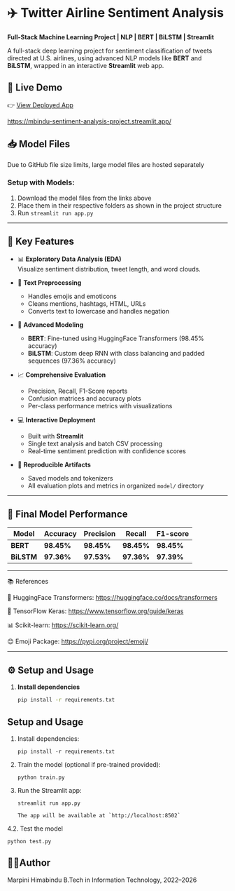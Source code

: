 # ✈️ Twitter Airline Sentiment Analysis

**Full-Stack Machine Learning Project | NLP | BERT | BiLSTM | Streamlit**

A full-stack deep learning project for sentiment classification of tweets directed at U.S. airlines, using advanced NLP models like **BERT** and **BiLSTM**, wrapped in an interactive **Streamlit** web app.

## 🚀 Live Demo

👉 [View Deployed App](#)  

https://mbindu-sentiment-analysis-project.streamlit.app/

## 📥 Model Files

Due to GitHub file size limits, large model files are hosted separately


### Setup with Models:
1. Download the model files from the links above
2. Place them in their respective folders as shown in the project structure
3. Run `streamlit run app.py`

---

## 🚀 Key Features

- 📊 **Exploratory Data Analysis (EDA)**  
  Visualize sentiment distribution, tweet length, and word clouds.

- 🧹 **Text Preprocessing**  
  - Handles emojis and emoticons  
  - Cleans mentions, hashtags, HTML, URLs  
  - Converts text to lowercase and handles negation

- 🧠 **Advanced Modeling**
  - **BERT**: Fine-tuned using HuggingFace Transformers (98.45% accuracy)
  - **BiLSTM**: Custom deep RNN with class balancing and padded sequences (97.36% accuracy)

- 📈 **Comprehensive Evaluation**
  - Precision, Recall, F1-Score reports  
  - Confusion matrices and accuracy plots  
  - Per-class performance metrics with visualizations

- 💻 **Interactive Deployment**
  - Built with **Streamlit**  
  - Single text analysis and batch CSV processing
  - Real-time sentiment prediction with confidence scores

- 💾 **Reproducible Artifacts**
  - Saved models and tokenizers
  - All evaluation plots and metrics in organized `model/` directory

---

## 🧪 Final Model Performance

| Model      | Accuracy | Precision | Recall   | F1-score |
|------------|----------|-----------|----------|----------|
| **BERT**   | **98.45%** | **98.45%** | **98.45%** | **98.45%** |
| **BiLSTM** | **97.36%** | **97.53%** | **97.36%** | **97.39%** |

---

📚 References

🤗 HuggingFace Transformers: https://huggingface.co/docs/transformers

📘 TensorFlow Keras: https://www.tensorflow.org/guide/keras

📊 Scikit-learn: https://scikit-learn.org/

😊 Emoji Package: https://pypi.org/project/emoji/


---

## ⚙️ Setup and Usage

1. **Install dependencies**
   ```bash
   pip install -r requirements.txt


## Setup and Usage

1. Install dependencies:
   ```
   pip install -r requirements.txt
   ```
2. Train the model (optional if pre-trained provided):
   ```
   python train.py
   ```
3. Run the Streamlit app:
   ```
   streamlit run app.py
   
   The app will be available at `http://localhost:8502`
   ```
   
4.2. Test the model 
   ```
   python test.py
   ```
## 👩‍💻Author

Marpini Himabindu
B.Tech in Information Technology, 2022–2026

